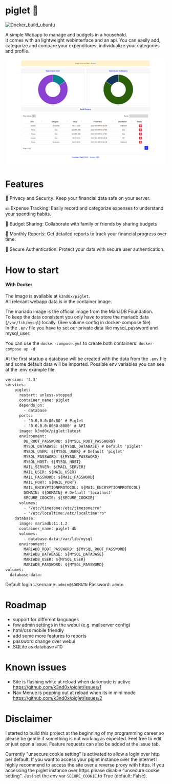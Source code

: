 # piglet :pig:
[![Docker_build_ubuntu](https://github.com/k3nd0x/piglet/actions/workflows/docker-build_push.yml/badge.svg)](https://github.com/k3nd0x/piglet/actions/workflows/docker-build_push.yml)

A simple Webapp to manage and budgets in a household. \
It comes with an lightweight webinterface and an api.
You can easily add, categorize and compare your expenditures, individualize your categories and profile. 

![Dashboard](DOCS/piglet_dashboard.PNG)

# Features
📌 Privacy and Security: Keep your financial data safe on your server.

💵 Expense Tracking: Easily record and categorize expenses to understand your spending habits.

🔄 Budget Sharing: Collaborate with family or friends by sharing budgets

📅 Monthly Reports: Get detailed reports to track your financial progress over time.

🔐 Secure Authentication: Protect your data with secure user authentication.

# How to start
#### With Docker
The Image is available at `k3nd0x/piglet`. \
All relevant webapp data is in the container image.

The mariadb image is the official image from the MariaDB Foundation. \
To keep the data consistent you only have to store the mariadb data (`/var/lib/mysql`) locally. (See volume config in docker-compose file) \
In the `.env` file you have to set our private data like mysql_password and mysql_user. 

You can use the `docker-compose.yml` to create both containers: `docker-compose up -d`

At the first startup a database will be created with the data from the `.env` file and some default data will be imported.
Possible env variables you can see at the .env example file.
```
version: '3.3'
services:
    piglet:
      restart: unless-stopped
      container_name: piglet
      depends_on:
        - database
      ports:
        - '0.0.0.0:80:80' # Piglet
        - '0.0.0.0:8080:8080' # API
      image: k3nd0x/piglet:latest
      environment:
        DB_ROOT_PASSWORD: ${MYSQL_ROOT_PASSWORD}
        MYSQL_DATABASE: ${MYSQL_DATABASE} # Default 'piglet'
        MYSQL_USER: ${MYSQL_USER} # Default 'piglet'
        MYSQL_PASSWORD: ${MYSQL_PASSWORD}
        MYSQL_HOST: ${MYSQL_HOST}
        MAIL_SERVER: ${MAIL_SERVER}
        MAIL_USER: ${MAIL_USER}
        MAIL_PASSWORD: ${MAIL_PASSWORD}
        MAIL_PORT: ${MAIL_PORT}
        MAIL_ENCRYPTIONPROTOCOL: ${MAIL_ENCRYPTIONPROTOCOL}
        DOMAIN: ${DOMAIN} # Default 'localhost'
        SECURE_COOKIE: ${SECURE_COOKIE}
      volumes:
        - "/etc/timezone:/etc/timezone:ro"
        - "/etc/localtime:/etc/localtime:ro"
    database:
      image: mariadb:11.1.2
      container_name: piglet-db
      volumes:
        - database-data:/var/lib/mysql
      environment:
        MARIADB_ROOT_PASSWORD: ${MYSQL_ROOT_PASSWORD}
        MARIADB_DATABASE: ${MYSQL_DATABASE}
        MARIADB_USER: ${MYSQL_USER}
        MARIADB_PASSWORD: ${MYSQL_PASSWORD}
volumes:
  database-data:
```

Default login 
Username: `admin@$DOMAIN`
Password: `admin`

# Roadmap
- support for different languages
- few admin settings in the webui (e.g. mailserver config)
- html/css mobile friendly
- add some more features to reports
- password change over webui
- SQLite as database #10

# Known issues
- Site is flashing white at reload when darkmode is active https://github.com/k3nd0x/piglet/issues/1
- Nav Menue is popping out at reload when its in mini mode https://github.com/k3nd0x/piglet/issues/2

# Disclaimer

I started to build this project at the beginning of my programming career so please be gentle if something is not working as expected.
Feel free to edit or just open a issue. Feature requests can also be added at the issue tab.

Currently "unsecure cookie setting" is activated to allow a login over http per default.
If you want to access your piglet instance over the internet I highly recommend to access the site over a reverse proxy with https.
If you accessing the piglet instance over https please disable "unsecure cookie setting". Just set the env var `SECURE_COOKIE` to True (default: False).

